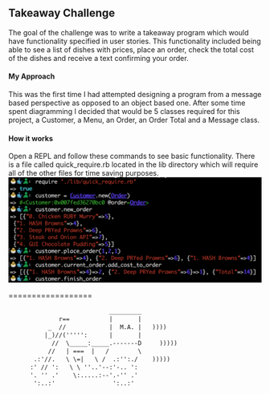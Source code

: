 ## Takeaway Challenge ##

The goal of the challenge was to write a takeaway program which would have functionality specified in user stories. This functionality included being able to see a list of dishes with prices, place an order, check the total cost of the dishes and receive a text confirming your order.

#### My Approach ####

This was the first time I had attempted designing a program from a message based perspective as opposed to an object based one. After some time spent diagramming I decided that would be 5 classes required for this project, a Customer, a Menu, an Order, an Order Total and a Message class.

#### How it works ####
Open a REPL and follow these commands to see basic functionality. There is a file called quick_require.rb located in the lib directory which will require all of the other files for time saving purposes.
![Alt text](./screen_shot_how_to_takeaway.png)



==================
```
                            _________
              r==           |       |
           _  //            |  M.A. |   ))))
          |_)//(''''':      |       |
            //  \_____:_____.-------D     )))))
           //   | ===  |   /        \
       .:'//.   \ \=|   \ /  .:'':./    )))))
      :' // ':   \ \ ''..'--:'-.. ':
      '. '' .'    \:.....:--'.-'' .'
       ':..:'                ':..:'

 ```
